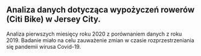
## Analiza danych dotycząca wypożyczeń rowerów (Citi Bike) w Jersey City. 
Analiza pierwszych miesięcy roku 2020 z porównaniem danych z roku 2019.
Badanie miało na celu zauważenie zmian w czasie rozprzestrzeniania się pandemii wirusa Covid-19.

